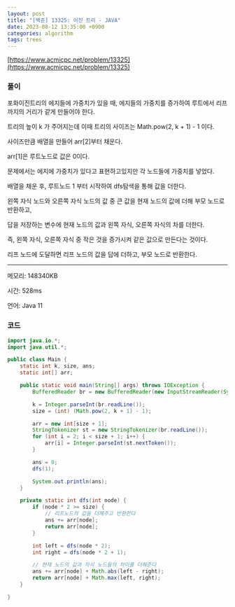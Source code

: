 ```yaml
---
layout: post
title: "[백준] 13325: 이진 트리 - JAVA"
date: 2023-08-12 13:35:00 +0900
categories: algorithm
tags: trees
---
```


[https://www.acmicpc.net/problem/13325](https://www.acmicpc.net/problem/13325)

### 풀이

포화이진트리의 에지들에 가중치가 있을 때, 에지들의 가중치를 증가하여 루트에서 리프까지의 거리가 같게 만들어야 한다.

트리의 높이 k 가 주어지는데 이때 트리의 사이즈는 Math.pow(2, k + 1) - 1 이다.

사이즈만큼 배열을 만들어 arr[2]부터 채운다.

arr[1]은 루트노드로 값은 0이다.

문제에서는 에지에 가중치가 있다고 표현하고있지만 각 노드들에 가중치를 넣었다.

배열을 채운 후, 루트노드 1 부터 시작하여 dfs탐색을 통해 값을 더한다.

왼쪽 자식 노드와 오른쪽 자식 노드의 값 중 큰 값을 현재 노드의 값에 더해 부모 노드로 반환하고,

답을 저장하는 변수에 현재 노드의 값과 왼쪽 자식, 오른쪽 자식의 차를 더한다.

즉, 왼쪽 자식, 오른쪽 자식 중 작은 것을 증가시켜 같은 값으로 만든다는 것이다.

리프 노드에 도달하면 리프 노드의 값을 답에 더하고, 부모 노드로 반환한다.

---

메모리: 148340KB

시간: 528ms

언어: Java 11

### 코드

```java
import java.io.*;
import java.util.*;

public class Main {
    static int k, size, ans;
    static int[] arr;

    public static void main(String[] args) throws IOException {
        BufferedReader br = new BufferedReader(new InputStreamReader(System.in));

        k = Integer.parseInt(br.readLine());
        size = (int) (Math.pow(2, k + 1) - 1);

        arr = new int[size + 1];
        StringTokenizer st = new StringTokenizer(br.readLine());
        for (int i = 2; i < size + 1; i++) {
            arr[i] = Integer.parseInt(st.nextToken());
        }

        ans = 0;
        dfs(1);

        System.out.println(ans);
    }

    private static int dfs(int node) {
        if (node * 2 >= size) {
            // 리프노드의 값을 더해주고 반환한다
            ans += arr[node];
            return arr[node];
        }

        int left = dfs(node * 2);
        int right = dfs(node * 2 + 1);

        // 현재 노드의 값과 자식 노드들의 차이를 더해준다
        ans += arr[node] + Math.abs(left - right);
        return arr[node] + Math.max(left, right);
    }

}
```
